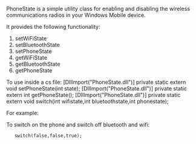 PhoneState is a simple utility class for enabling and disabling the wireless communications radios in your Windows Mobile device.

It provides the following functionality:
1. setWiFiState
2. setBluetoothState
3. setPhoneState
4. getWiFiState
5. getBluetoothState
6. getPhoneState

To use inside a cs file:
        [DllImport("PhoneState.dll")]
        private static extern void setPhoneState(int state);
        [DllImport("PhoneState.dll")]
        private static extern int getPhoneState();
        [DllImport("PhoneState.dll")]
        private static extern void switch(int wifistate,int bluetoothstate,int phonestate);
        
For example:

To switch on the phone and switch off bluetooth and wifi:

       switch(false,false,true);

